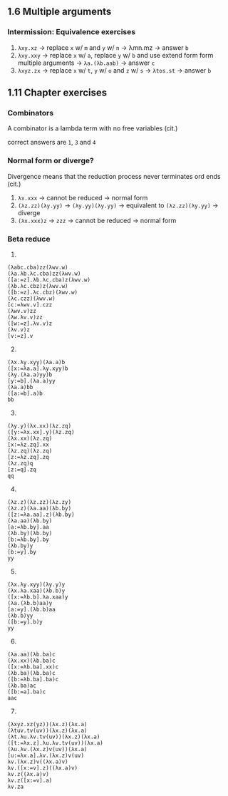 ## 1.6 Multiple arguments

### Intermission: Equivalence exercises

1. `λxy.xz` -> replace `x` w/ `m` and `y` w/ `n` -> λmn.mz -> answer `b`
2. `λxy.xxy` -> replace `x` w/ `a`, replace `y` w/ `b` and use extend form form multiple arguments -> `λa.(λb.aab)` -> answer `c`
3. `λxyz.zx` -> replace `x` w/ `t`, `y` w/ `o` and `z` w/ `s` -> `λtos.st` -> answer `b`

## 1.11 Chapter exercises

### Combinators

A combinator is a lambda term with no free variables (cit.)

correct answers are `1`, `3` and `4`

### Normal form or diverge?

Divergence means that the reduction process never terminates ord ends (cit.)

1. `λx.xxx` -> cannot be reduced -> normal form
2. `(λz.zz)(λy.yy)` -> `(λy.yy)(λy.yy)` -> equivalent to `(λz.zz)(λy.yy)` -> diverge
3. `(λx.xxx)z` -> `zzz` -> cannot be reduced -> normal form

### Beta reduce

1.

```
(λabc.cba)zz(λwv.w)
(λa.λb.λc.cba)zz(λwv.w)
([a:=z].λb.λc.cba)z(λwv.w)
(λb.λc.cbz)z(λwv.w)
([b:=z].λc.cbz)(λwv.w)
(λc.czz)(λwv.w)
[c:=λwv.v].czz
(λwv.v)zz
(λw.λv.v)zz
([w:=z].λv.v)z
(λv.v)z
[v:=z].v
```

2.

```
(λx.λy.xyy)(λa.a)b
([x:=λa.a].λy.xyy)b
(λy.(λa.a)yy)b
[y:=b].(λa.a)yy
(λa.a)bb
([a:=b].a)b
bb
```

3.

```
(λy.y)(λx.xx)(λz.zq)
([y:=λx.xx].y)(λz.zq)
(λx.xx)(λz.zq)
[x:=λz.zq].xx
(λz.zq)(λz.zq)
[z:=λz.zq].zq
(λz.zq)q
[z:=q].zq
qq
```

4.

```
(λz.z)(λz.zz)(λz.zy)
(λz.z)(λa.aa)(λb.by)
([z:=λa.aa].z)(λb.by)
(λa.aa)(λb.by)
[a:=λb.by].aa
(λb.by)(λb.by)
[b:=λb.by].by
(λb.by)y
[b:=y].by
yy
```

5.

```
(λx.λy.xyy)(λy.y)y
(λx.λa.xaa)(λb.b)y
([x:=λb.b].λa.xaa)y
(λa.(λb.b)aa)y
[a:=y].(λb.b)aa
(λb.b)yy
([b:=y].b)y
yy
```

6.

```
(λa.aa)(λb.ba)c
(λx.xx)(λb.ba)c
([x:=λb.ba].xx)c
(λb.ba)(λb.ba)c
([b:=λb.ba].ba)c
(λb.ba)ac
([b:=a].ba)c
aac
```

7.

```
(λxyz.xz(yz))(λx.z)(λx.a)
(λtuv.tv(uv))(λx.z)(λx.a)
(λt.λu.λv.tv(uv))(λx.z)(λx.a)
([t:=λx.z].λu.λv.tv(uv))(λx.a)
(λu.λv.(λx.z)v(uv))(λx.a)
[u:=λx.a].λv.(λx.z)v(uv)
λv.(λx.z)v((λx.a)v)
λv.([x:=v].z)((λx.a)v)
λv.z((λx.a)v)
λv.z([x:=v].a)
λv.za
```
